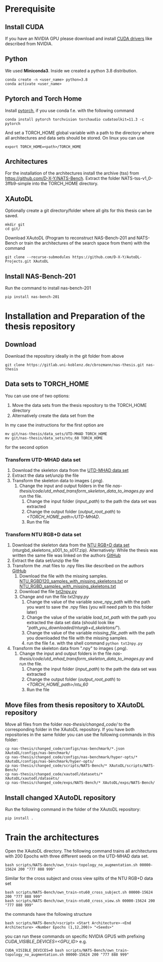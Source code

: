 # Prerequisite
## Install CUDA
If you have an NVIDIA GPU please download and install [CUDA drivers](https://developer.nvidia.com/cuda-downloads) like described from NVIDIA.

## Python
We used <b>Miniconda3</b>.
Inside we created a python 3.8 distribution.
    
    conda create -n <user_name> python=3.8
    conda activate <user_name>

## Pytorch and Torch Home
Install [pytorch](https://pytorch.org/get-started/locally/), if you use conda f.e. with the following command

    conda install pytorch torchvision torchaudio cudatoolkit=11.3 -c pytorch

And set a TORCH_HOME global variable with a path to the directory where all architectures and data sets should be stored.
On linux you can use 

    export TORCH_HOME=<path>/TORCH_HOME

## Architectures
For the installation of the architectures install the archive (tss) from <https://github.com/D-X-Y/NATS-Bench>.
Extract the folder NATS-tss-v1_0-3ffb9-simple into the TORCH_HOME directory.

## XAutoDL
Optionally create a git directory/folder where all gits for this thesis can be saved.

    mkdir git
    cd git/

Download XAutoDL (Program to reconstruct NAS-Bench-201 and NATS-Bench or train the architectures of the search space from them) with the command

    git clone --recurse-submodules https://github.com/D-X-Y/AutoDL-Projects.git XAutoDL
    
## Install NAS-Bench-201
Run the command to install nas-bench-201

    pip install nas-bench-201

# Installation and Preparation of the thesis repository
## Download
Download the repository ideally in the git folder from above
    
    git clone https://gitlab.uni-koblenz.de/cbrozmann/nas-thesis.git nas-thesis

## Data sets to TORCH_HOME
You can use one of two options:
1. Move the data sets from the thesis repository to the TORCH_HOME directory
2. Alternatively create the data set from the

In my case the instructions for the first option are

    mv git/nas-thesis/data_sets/UTD-MHAD TORCH_HOME
    mv git/nas-thesis/data_sets/ntu_60 TORCH_HOME

for the second option
### Transform UTD-MHAD data set
1. Download the skeleton data from the [UTD-MHAD data set](http://www.utdallas.edu/~kehtar/UTD-MAD/Skeleton.zip)
2. Extract the data set/unzip the file
3. Transform the skeleton data to images (.png). 
   1. Change the input and output folders in the file *nas-thesis/code/utd_mhad_transform_skeleton_data_to_images.py* and run the file. 
      1. Change the input folder (*input_path*) to the path the data set was extracted
      2. Change the output folder (*output_root_path*) to *<TORCH_HOME_path>/UTD-MHAD*.
      3. Run the file

### Transform NTU RGB+D data set
1. Download the skeleton data from the [NTU RGB+D data set](https://rose1.ntu.edu.sg/dataset/actionRecognition/) (nturgbd_skeletons_s001_to_s017.zip).
Alternatively: While the thesis was written the same file was linked on the authors [GitHub](https://github.com/shahroudy/NTURGB-D)
2. Extract the data set/unzip the file
3. Transform the .mat files to .npy files like described on the authors [GitHub](https://github.com/shahroudy/NTURGB-D/tree/master/Python)
   1. Download the file with the missing samples. [NTU_RGBD120_samples_with_missing_skeletons.txt](https://github.com/shahroudy/NTURGB-D/blob/master/Matlab/NTU_RGBD120_samples_with_missing_skeletons.txt) or [NTU_RGBD_samples_with_missing_skeletons.txt](https://github.com/shahroudy/NTURGB-D/blob/master/Matlab/NTU_RGBD_samples_with_missing_skeletons.txt)
   2. Download the file [txt2npy.py](https://github.com/shahroudy/NTURGB-D/blob/master/Python/txt2npy.py)
   3. Change and run the file *txt2npy.py*
      1. Change the value of the variable *save_npy_path* with the path you want to save the .npy files (you will need path to this folder later)
      2. Change the value of the variable *load_txt_path* with the path you extracted the data set data (should look like "*path_you_downloaded/nturgb+d_skeletons/*").
      3. Change the value of the variable *missing_file_path* with the path you downloaded the file with the missing samples.
      4. run the file f.e. with the shell command ```python txt2npy.py```
4. Transform the skeleton data from ".npy" to images (.png).
   1. Change the input and output folders in the file *nas-thesis/code/utd_mhad_transform_skeleton_data_to_images.py* and run the file. 
      1. Change the input folder (*input_path*) to the path the data set was extracted
      2. Change the output folder (*output_root_path*) to *<TORCH_HOME_path>/ntu_60*
      3. Run the file

## Move files from thesis repository to XAutoDL repository
Move all files from the folder *nas-thesis/changed_code/* to the corresponding folder in the XAutoDL repository.
If you have both repositories in the same folder you can use the following commands in this folder:

    cp nas-thesis/changed_code/configs/nas-benchmark/*.json XAutoDL/configs/nas-benchmark/
    cp nas-thesis/changed_code/configs/nas-benchmark/hyper-opts/* XAutoDL/configs/nas-benchmark/hyper-opts/
    cp nas-thesis/changed_code/scripts/NATS-Bench/* XAutoDL/scripts/NATS-Bench/
    cp nas-thesis/changed_code/xautodl/datasets/* XAutoDL/xautodl/datasets/
    cp nas-thesis/changed_code/exps/NATS-Bench/* XAutoDL/exps/NATS-Bench/


## Install changed XAutoDL repository
Run the following command in the folder of the XAutoDL repository:

    pip install .

# Train the architectures
Open the XAutoDL directory. The following command trains all architectures with 200 Epochs with three different seeds on the UTD-MHAD data set.

    bash scripts/NATS-Bench/own_train-topology_no_augmentation.sh 00000-15624 200 "777 888 999"


Similar for the cross subject and cross view splits of the NTU RGB+D data set

    bash scripts/NATS-Bench/own_train-ntu60_cross_subject.sh 00000-15624 200 "777 888 999"
    bash scripts/NATS-Bench/own_train-ntu60_cross_view.sh 00000-15624 200 "777 888 999"


the commands have the following structure

    bash scripts/NATS-Bench/<script> <Start Architecture>-<End Architecture> <Number Epochs (1,12,200)> "<Seeds>"

you can run these commands on specific NVIDIA GPUS with prefixing *CUDA_VISIBLE_DEVICES=<GPU_ID>*
e.g.

    CUDA_VISIBLE_DEVICES=0 bash scripts/NATS-Bench/own_train-topology_no_augmentation.sh 00000-15624 200 "777 888 999"



    



